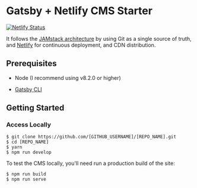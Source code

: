 Gatsby + Netlify CMS Starter
============================

[![Netlify Status](https://api.netlify.com/api/v1/badges/5f79be58-c54c-46cf-a29b-59d5f0391438/deploy-status)](https://app.netlify.com/sites/fab-notes/deploys)

It follows the [JAMstack architecture](https://jamstack.org) by using Git as a
single source of truth, and [Netlify](https://www.netlify.com) for continuous
deployment, and CDN distribution.

Prerequisites
-------------

-   Node (I recommend using v8.2.0 or higher)

-   [Gatsby CLI](https://www.gatsbyjs.org/docs/)

Getting Started
---------------

### Access Locally

```
$ git clone https://github.com/[GITHUB_USERNAME]/[REPO_NAME].git
$ cd [REPO_NAME]
$ yarn
$ npm run develop
```

To test the CMS locally, you'll need run a production build of the site:

```
$ npm run build
$ npm run serve
```
